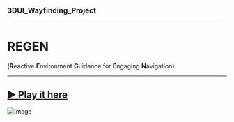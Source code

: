 ### 3DUI_Wayfinding_Project
___________

# REGEN
(**R**eactive **E**nvironment **G**uidance for **E**ngaging **N**avigation)

___________

## [▶️ Play it here](https://play.unity.com/mg/other/webgl-builds-224658)
![image](https://play-static.unity.com/20220725/p/images/f359b08e-2fce-426e-9151-26213738068b_Screenshot_2022_07_26_001736.png)
